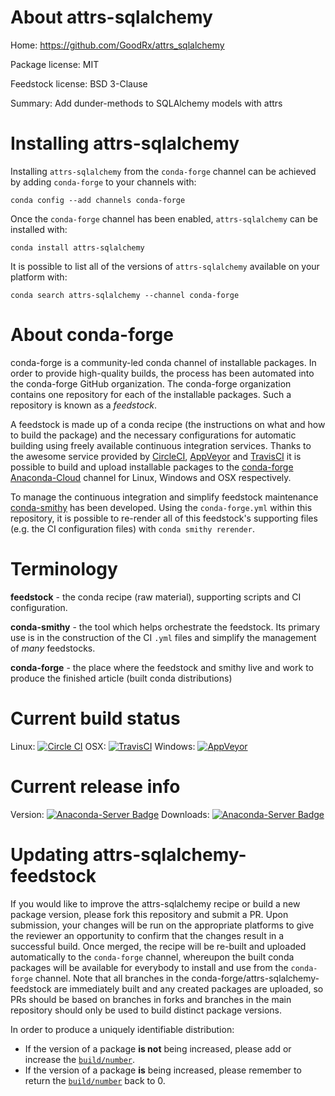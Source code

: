 About attrs-sqlalchemy
======================

Home: https://github.com/GoodRx/attrs_sqlalchemy

Package license: MIT

Feedstock license: BSD 3-Clause

Summary: Add dunder-methods to SQLAlchemy models with attrs



Installing attrs-sqlalchemy
===========================

Installing `attrs-sqlalchemy` from the `conda-forge` channel can be achieved by adding `conda-forge` to your channels with:

```
conda config --add channels conda-forge
```

Once the `conda-forge` channel has been enabled, `attrs-sqlalchemy` can be installed with:

```
conda install attrs-sqlalchemy
```

It is possible to list all of the versions of `attrs-sqlalchemy` available on your platform with:

```
conda search attrs-sqlalchemy --channel conda-forge
```


About conda-forge
=================

conda-forge is a community-led conda channel of installable packages.
In order to provide high-quality builds, the process has been automated into the
conda-forge GitHub organization. The conda-forge organization contains one repository
for each of the installable packages. Such a repository is known as a *feedstock*.

A feedstock is made up of a conda recipe (the instructions on what and how to build
the package) and the necessary configurations for automatic building using freely
available continuous integration services. Thanks to the awesome service provided by
[CircleCI](https://circleci.com/), [AppVeyor](http://www.appveyor.com/)
and [TravisCI](https://travis-ci.org/) it is possible to build and upload installable
packages to the [conda-forge](https://anaconda.org/conda-forge)
[Anaconda-Cloud](http://docs.anaconda.org/) channel for Linux, Windows and OSX respectively.

To manage the continuous integration and simplify feedstock maintenance
[conda-smithy](http://github.com/conda-forge/conda-smithy) has been developed.
Using the ``conda-forge.yml`` within this repository, it is possible to re-render all of
this feedstock's supporting files (e.g. the CI configuration files) with ``conda smithy rerender``.


Terminology
===========

**feedstock** - the conda recipe (raw material), supporting scripts and CI configuration.

**conda-smithy** - the tool which helps orchestrate the feedstock.
                   Its primary use is in the construction of the CI ``.yml`` files
                   and simplify the management of *many* feedstocks.

**conda-forge** - the place where the feedstock and smithy live and work to
                  produce the finished article (built conda distributions)

Current build status
====================

Linux: [![Circle CI](https://circleci.com/gh/conda-forge/attrs-sqlalchemy-feedstock.svg?style=shield)](https://circleci.com/gh/conda-forge/attrs-sqlalchemy-feedstock)
OSX: [![TravisCI](https://travis-ci.org/conda-forge/attrs-sqlalchemy-feedstock.svg?branch=master)](https://travis-ci.org/conda-forge/attrs-sqlalchemy-feedstock)
Windows: [![AppVeyor](https://ci.appveyor.com/api/projects/status/github/conda-forge/attrs-sqlalchemy-feedstock?svg=True)](https://ci.appveyor.com/project/conda-forge/attrs-sqlalchemy-feedstock/branch/master)

Current release info
====================
Version: [![Anaconda-Server Badge](https://anaconda.org/conda-forge/attrs-sqlalchemy/badges/version.svg)](https://anaconda.org/conda-forge/attrs-sqlalchemy)
Downloads: [![Anaconda-Server Badge](https://anaconda.org/conda-forge/attrs-sqlalchemy/badges/downloads.svg)](https://anaconda.org/conda-forge/attrs-sqlalchemy)


Updating attrs-sqlalchemy-feedstock
===================================

If you would like to improve the attrs-sqlalchemy recipe or build a new
package version, please fork this repository and submit a PR. Upon submission,
your changes will be run on the appropriate platforms to give the reviewer an
opportunity to confirm that the changes result in a successful build. Once
merged, the recipe will be re-built and uploaded automatically to the
`conda-forge` channel, whereupon the built conda packages will be available for
everybody to install and use from the `conda-forge` channel.
Note that all branches in the conda-forge/attrs-sqlalchemy-feedstock are
immediately built and any created packages are uploaded, so PRs should be based
on branches in forks and branches in the main repository should only be used to
build distinct package versions.

In order to produce a uniquely identifiable distribution:
 * If the version of a package **is not** being increased, please add or increase
   the [``build/number``](http://conda.pydata.org/docs/building/meta-yaml.html#build-number-and-string).
 * If the version of a package **is** being increased, please remember to return
   the [``build/number``](http://conda.pydata.org/docs/building/meta-yaml.html#build-number-and-string)
   back to 0.
